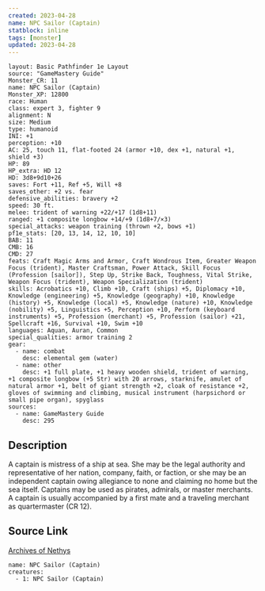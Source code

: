 ```yaml
---
created: 2023-04-28
name: NPC Sailor (Captain)
statblock: inline
tags: [monster]
updated: 2023-04-28
---
```

```statblock
layout: Basic Pathfinder 1e Layout
source: "GameMastery Guide"
Monster_CR: 11
name: NPC Sailor (Captain)
Monster_XP: 12800
race: Human
class: expert 3, fighter 9
alignment: N
size: Medium
type: humanoid
INI: +1
perception: +10
AC: 25, touch 11, flat-footed 24 (armor +10, dex +1, natural +1, shield +3)
HP: 89
HP_extra: HD 12
HD: 3d8+9d10+26
saves: Fort +11, Ref +5, Will +8
saves_other: +2 vs. fear
defensive_abilities: bravery +2
speed: 30 ft.
melee: trident of warning +22/+17 (1d8+11)
ranged: +1 composite longbow +14/+9 (1d8+7/×3)
special_attacks: weapon training (thrown +2, bows +1)
pf1e_stats: [20, 13, 14, 12, 10, 10]
BAB: 11
CMB: 16
CMD: 27
feats: Craft Magic Arms and Armor, Craft Wondrous Item, Greater Weapon Focus (trident), Master Craftsman, Power Attack, Skill Focus (Profession [sailor]), Step Up, Strike Back, Toughness, Vital Strike, Weapon Focus (trident), Weapon Specialization (trident)
skills: Acrobatics +10, Climb +10, Craft (ships) +5, Diplomacy +10, Knowledge (engineering) +5, Knowledge (geography) +10, Knowledge (history) +5, Knowledge (local) +5, Knowledge (nature) +10, Knowledge (nobility) +5, Linguistics +5, Perception +10, Perform (keyboard instruments) +5, Profession (merchant) +5, Profession (sailor) +21, Spellcraft +16, Survival +10, Swim +10
languages: Aquan, Auran, Common
special_qualities: armor training 2
gear:
  - name: combat
    desc: elemental gem (water)
  - name: other
    desc: +1 full plate, +1 heavy wooden shield, trident of warning, +1 composite longbow (+5 Str) with 20 arrows, starknife, amulet of natural armor +1, belt of giant strength +2, cloak of resistance +2, gloves of swimming and climbing, musical instrument (harpsichord or small pipe organ), spyglass
sources:
  - name: GameMastery Guide
    desc: 295
```
## Description
A captain is mistress of a ship at sea. She may be the legal authority and representative of her nation, company, faith, or faction, or she may be an independent captain owing allegiance to none and claiming no home but the sea itself. Captains may be used as pirates, admirals, or master merchants. A captain is usually accompanied by a first mate and a traveling merchant as quartermaster (CR 12).
## Source Link
[Archives of Nethys](https://aonprd.com/NPCDisplay.aspx?ItemName=Sailor%20(Captain))
```encounter-table
name: NPC Sailor (Captain)
creatures:
  - 1: NPC Sailor (Captain)
```
